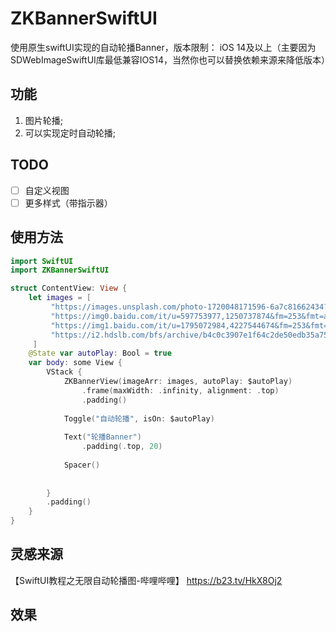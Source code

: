 #  ZKBannerSwiftUI

使用原生swiftUI实现的自动轮播Banner，版本限制： iOS 14及以上（主要因为SDWebImageSwiftUI库最低兼容IOS14，当然你也可以替换依赖来源来降低版本）

## 功能

1. 图片轮播;
2. 可以实现定时自动轮播;

## TODO
- [ ] 自定义视图
- [ ] 更多样式（带指示器）

## 使用方法

```swift
import SwiftUI
import ZKBannerSwiftUI

struct ContentView: View {
    let images = [
         "https://images.unsplash.com/photo-1720048171596-6a7c81662434?q=80&w=2787&auto=format&fit=crop&ixlib=rb-4.0.3&ixid=M3wxMjA3fDF8MHxwaG90by1wYWdlfHx8fGVufDB8fHx8fA%3D%3D",
         "https://img0.baidu.com/it/u=597753977,1250737874&fm=253&fmt=auto&app=120&f=JPEG?w=801&h=500",
         "https://img1.baidu.com/it/u=1795072984,4227544674&fm=253&fmt=auto&app=120&f=JPEG?w=654&h=363",
         "https://i2.hdslb.com/bfs/archive/b4c0c3907e1f64c2de50edb35a7524d3af48e0f8.jpg"
     ]
    @State var autoPlay: Bool = true
    var body: some View {
        VStack {
            ZKBannerView(imageArr: images, autoPlay: $autoPlay)
                .frame(maxWidth: .infinity, alignment: .top)
                .padding()
            
            Toggle("自动轮播", isOn: $autoPlay)
            
            Text("轮播Banner")
                .padding(.top, 20)
            
            Spacer()
            
          
        }
        .padding()
    }
}
```
## 灵感来源
【SwiftUI教程之无限自动轮播图-哔哩哔哩】 https://b23.tv/HkX8Oj2

## 效果

